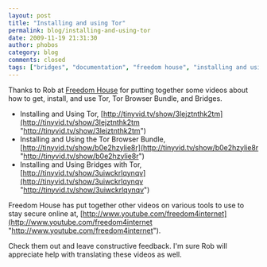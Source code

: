 ```yaml
---
layout: post
title: "Installing and using Tor"
permalink: blog/installing-and-using-tor
date: 2009-11-19 21:31:30
author: phobos
category: blog
comments: closed
tags: ["bridges", "documentation", "freedom house", "installing and using tor", "instructions", "internet freedom", "tinyvid", "tor", "tor browser bundle", "videos", "youtube"]
---
```


Thanks to Rob at [Freedom House](http://www.freedomhouse.org) for putting together some videos about how to get, install, and use Tor, Tor Browser Bundle, and Bridges.

-   Installing and Using Tor, [http://tinyvid.tv/show/3lejztnthk2tm](http://tinyvid.tv/show/3lejztnthk2tm "http://tinyvid.tv/show/3lejztnthk2tm")
-   Installing and Using the Tor Browser Bundle, [http://tinyvid.tv/show/b0e2hzylie8r](http://tinyvid.tv/show/b0e2hzylie8r "http://tinyvid.tv/show/b0e2hzylie8r")
-   Installing and Using Bridges with Tor, [http://tinyvid.tv/show/3uiwckrlqynqv](http://tinyvid.tv/show/3uiwckrlqynqv "http://tinyvid.tv/show/3uiwckrlqynqv")

Freedom House has put together other videos on various tools to use to stay secure online at, [http://www.youtube.com/freedom4internet](http://www.youtube.com/freedom4internet "http://www.youtube.com/freedom4internet").

Check them out and leave constructive feedback. I'm sure Rob will appreciate help with translating these videos as well.
